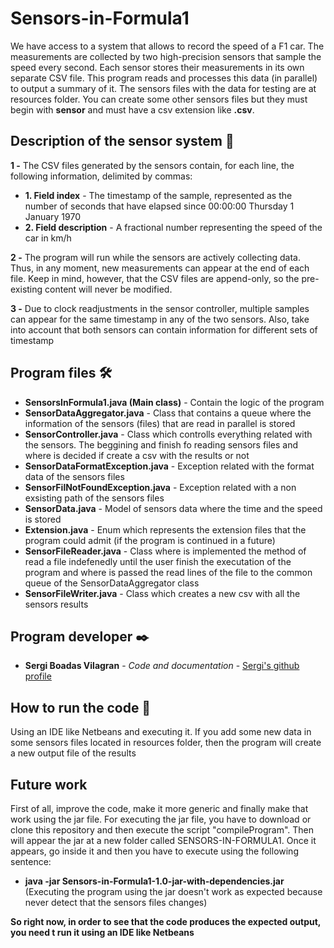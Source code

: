 # Sensors-in-Formula1

 We have access to a system that allows to record the speed of a F1 car. The measurements are collected by two high-precision sensors that sample the speed every second. Each sensor stores their measurements in its own separate CSV file. This program reads and processes this data (in parallel) to output a summary of it.
 The sensors files with the data for testing are at resources folder. You can create some other sensors files but they must begin with **sensor** and must have a csv extension like **.csv**.


## Description of the sensor system 📖

**1 -** The CSV files generated by the sensors contain, for each line, the following information, delimited by commas:
* **1. Field index** - The timestamp of the sample, represented as the number of seconds that have elapsed since 00:00:00 Thursday 1 January 1970
* **2. Field description** - A fractional number representing the speed of the car in km/h 

**2 -** The program will run while the sensors are actively collecting data. Thus, in any moment, new measurements can appear at the end of each file. Keep in mind, however, that the CSV files are append-only, so the pre-existing content will never be modified. 

**3 -** Due to clock readjustments in the sensor controller, multiple samples can appear for the same timestamp in any of the two sensors. Also, take into account that both sensors can contain information for different sets of timestamp


## Program files 🛠️

* **SensorsInFormula1.java (Main class)** - Contain the logic of the program
* **SensorDataAggregator.java** - Class that contains a queue where the information of the sensors (files) that are read in parallel is stored
* **SensorController.java** - Class which controlls everything related with the sensors. The beggining and finish fo reading sensors files and where is decided if create a csv with the results or not
* **SensorDataFormatException.java** - Exception related with the format data of the sensors files
* **SensorFilNotFoundException.java** - Exception related with a non exsisting path of the sensors files
* **SensorData.java** - Model of sensors data where the time and the speed is stored
* **Extension.java** - Enum which represents the extension files that the program could admit (if the program is continued in a future)
* **SensorFileReader.java** - Class where is implemented the method of read a file indefenedly until the user finish the executation of the program and where is passed the read lines of the file to the common queue of the SensorDataAggregator class
* **SensorFileWriter.java** - Class which creates a new csv with all the sensors results


## Program developer ✒️

* **Sergi Boadas Vilagran** - *Code and documentation* - [Sergi's github profile](https://github.com/Serk-KR)
 
## How to run the code 📄
Using an IDE like Netbeans and executing it. If you add some new data in some sensors files located in resources folder, then the program will create a new output file of the results

## Future work 

First of all, improve the code, make it more generic and finally make that work using the jar file.
For executing the jar file, you have to download or clone this repository and then execute the script "compileProgram". Then will appear the jar at a new folder called SENSORS-IN-FORMULA1. Once it appears, go inside it and then you have to execute using the following sentence:
 * **java -jar Sensors-in-Formula1-1.0-jar-with-dependencies.jar**
(Executing the program using the jar doesn't work as expected because never detect that the sensors files changes)

**So right now, in order to see that the code produces the expected output, you need t run it using an IDE like Netbeans**
